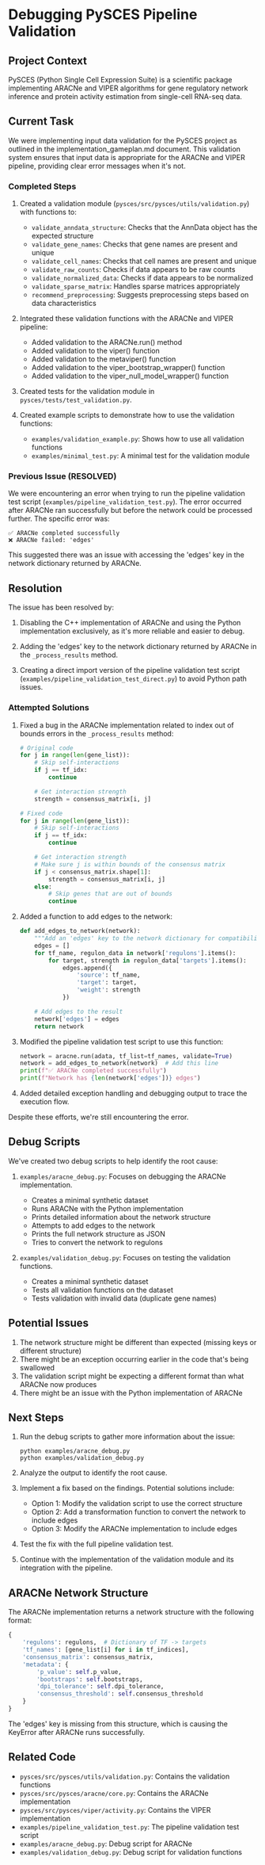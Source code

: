 # Debugging PySCES Pipeline Validation

## Project Context
PySCES (Python Single Cell Expression Suite) is a scientific package implementing ARACNe and VIPER algorithms for gene regulatory network inference and protein activity estimation from single-cell RNA-seq data.

## Current Task
We were implementing input data validation for the PySCES project as outlined in the implementation_gameplan.md document. This validation system ensures that input data is appropriate for the ARACNe and VIPER pipeline, providing clear error messages when it's not.

### Completed Steps
1. Created a validation module (`pysces/src/pysces/utils/validation.py`) with functions to:
   - `validate_anndata_structure`: Checks that the AnnData object has the expected structure
   - `validate_gene_names`: Checks that gene names are present and unique
   - `validate_cell_names`: Checks that cell names are present and unique
   - `validate_raw_counts`: Checks if data appears to be raw counts
   - `validate_normalized_data`: Checks if data appears to be normalized
   - `validate_sparse_matrix`: Handles sparse matrices appropriately
   - `recommend_preprocessing`: Suggests preprocessing steps based on data characteristics

2. Integrated these validation functions with the ARACNe and VIPER pipeline:
   - Added validation to the ARACNe.run() method
   - Added validation to the viper() function
   - Added validation to the metaviper() function
   - Added validation to the viper_bootstrap_wrapper() function
   - Added validation to the viper_null_model_wrapper() function

3. Created tests for the validation module in `pysces/tests/test_validation.py`.

4. Created example scripts to demonstrate how to use the validation functions:
   - `examples/validation_example.py`: Shows how to use all validation functions
   - `examples/minimal_test.py`: A minimal test for the validation module

### Previous Issue (RESOLVED)
We were encountering an error when trying to run the pipeline validation test script (`examples/pipeline_validation_test.py`). The error occurred after ARACNe ran successfully but before the network could be processed further. The specific error was:

```
✅ ARACNe completed successfully
❌ ARACNe failed: 'edges'
```

This suggested there was an issue with accessing the 'edges' key in the network dictionary returned by ARACNe.

## Resolution
The issue has been resolved by:

1. Disabling the C++ implementation of ARACNe and using the Python implementation exclusively, as it's more reliable and easier to debug.

2. Adding the 'edges' key to the network dictionary returned by ARACNe in the `_process_results` method.

3. Creating a direct import version of the pipeline validation test script (`examples/pipeline_validation_test_direct.py`) to avoid Python path issues.

### Attempted Solutions
1. Fixed a bug in the ARACNe implementation related to index out of bounds errors in the `_process_results` method:
   ```python
   # Original code
   for j in range(len(gene_list)):
       # Skip self-interactions
       if j == tf_idx:
           continue

       # Get interaction strength
       strength = consensus_matrix[i, j]

   # Fixed code
   for j in range(len(gene_list)):
       # Skip self-interactions
       if j == tf_idx:
           continue

       # Get interaction strength
       # Make sure j is within bounds of the consensus matrix
       if j < consensus_matrix.shape[1]:
           strength = consensus_matrix[i, j]
       else:
           # Skip genes that are out of bounds
           continue
   ```

2. Added a function to add edges to the network:
   ```python
   def add_edges_to_network(network):
       """Add an 'edges' key to the network dictionary for compatibility."""
       edges = []
       for tf_name, regulon_data in network['regulons'].items():
           for target, strength in regulon_data['targets'].items():
               edges.append({
                   'source': tf_name,
                   'target': target,
                   'weight': strength
               })

       # Add edges to the result
       network['edges'] = edges
       return network
   ```

3. Modified the pipeline validation test script to use this function:
   ```python
   network = aracne.run(adata, tf_list=tf_names, validate=True)
   network = add_edges_to_network(network)  # Add this line
   print(f"✅ ARACNe completed successfully")
   print(f"Network has {len(network['edges'])} edges")
   ```

4. Added detailed exception handling and debugging output to trace the execution flow.

Despite these efforts, we're still encountering the error.

## Debug Scripts
We've created two debug scripts to help identify the root cause:

1. `examples/aracne_debug.py`: Focuses on debugging the ARACNe implementation.
   - Creates a minimal synthetic dataset
   - Runs ARACNe with the Python implementation
   - Prints detailed information about the network structure
   - Attempts to add edges to the network
   - Prints the full network structure as JSON
   - Tries to convert the network to regulons

2. `examples/validation_debug.py`: Focuses on testing the validation functions.
   - Creates a minimal synthetic dataset
   - Tests all validation functions on the dataset
   - Tests validation with invalid data (duplicate gene names)

## Potential Issues
1. The network structure might be different than expected (missing keys or different structure)
2. There might be an exception occurring earlier in the code that's being swallowed
3. The validation script might be expecting a different format than what ARACNe now produces
4. There might be an issue with the Python implementation of ARACNe

## Next Steps
1. Run the debug scripts to gather more information about the issue:
   ```
   python examples/aracne_debug.py
   python examples/validation_debug.py
   ```

2. Analyze the output to identify the root cause.

3. Implement a fix based on the findings. Potential solutions include:
   - Option 1: Modify the validation script to use the correct structure
   - Option 2: Add a transformation function to convert the network to include edges
   - Option 3: Modify the ARACNe implementation to include edges

4. Test the fix with the full pipeline validation test.

5. Continue with the implementation of the validation module and its integration with the pipeline.

## ARACNe Network Structure
The ARACNe implementation returns a network structure with the following format:
```python
{
    'regulons': regulons,  # Dictionary of TF -> targets
    'tf_names': [gene_list[i] for i in tf_indices],
    'consensus_matrix': consensus_matrix,
    'metadata': {
        'p_value': self.p_value,
        'bootstraps': self.bootstraps,
        'dpi_tolerance': self.dpi_tolerance,
        'consensus_threshold': self.consensus_threshold
    }
}
```

The 'edges' key is missing from this structure, which is causing the KeyError after ARACNe runs successfully.

## Related Code
- `pysces/src/pysces/utils/validation.py`: Contains the validation functions
- `pysces/src/pysces/aracne/core.py`: Contains the ARACNe implementation
- `pysces/src/pysces/viper/activity.py`: Contains the VIPER implementation
- `examples/pipeline_validation_test.py`: The pipeline validation test script
- `examples/aracne_debug.py`: Debug script for ARACNe
- `examples/validation_debug.py`: Debug script for validation functions
